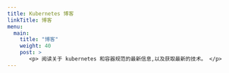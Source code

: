 ```yaml
---
title: Kubernetes 博客
linkTitle: 博客
menu:
  main:
    title: "博客"
    weight: 40
    post: >
       <p> 阅读关于 kubernetes 和容器规范的最新信息,以及获取最新的技术。 </p>
---
```

